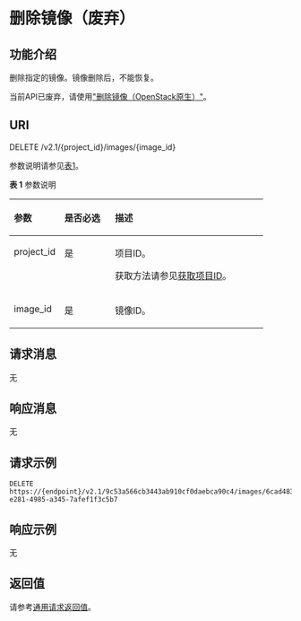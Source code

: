 # 删除镜像（废弃）<a name="ecs_03_0505"></a>

## 功能介绍<a name="zh-cn_topic_0057973130_section46534580"></a>

删除指定的镜像。镜像删除后，不能恢复。

当前API已废弃，请使用["删除镜像（OpenStack原生）"](https://support.huaweicloud.com/api-ims/ims_03_0706.html)。

## URI<a name="zh-cn_topic_0057973130_section16158042"></a>

DELETE /v2.1/\{project\_id\}/images/\{image\_id\}

参数说明请参见[表1](#table148747347424)。

**表 1**  参数说明

<a name="table148747347424"></a>
<table><thead align="left"><tr id="row15874103414424"><th class="cellrowborder" valign="top" width="19.931993199319933%" id="mcps1.2.4.1.1"><p id="p1873643717427"><a name="p1873643717427"></a><a name="p1873643717427"></a>参数</p>
</th>
<th class="cellrowborder" valign="top" width="19.91199119911991%" id="mcps1.2.4.1.2"><p id="p197361637124220"><a name="p197361637124220"></a><a name="p197361637124220"></a>是否必选</p>
</th>
<th class="cellrowborder" valign="top" width="60.15601560156016%" id="mcps1.2.4.1.3"><p id="p273653719421"><a name="p273653719421"></a><a name="p273653719421"></a>描述</p>
</th>
</tr>
</thead>
<tbody><tr id="row168749343427"><td class="cellrowborder" valign="top" width="19.931993199319933%" headers="mcps1.2.4.1.1 "><p id="p16736173717427"><a name="p16736173717427"></a><a name="p16736173717427"></a>project_id</p>
</td>
<td class="cellrowborder" valign="top" width="19.91199119911991%" headers="mcps1.2.4.1.2 "><p id="p173693711421"><a name="p173693711421"></a><a name="p173693711421"></a>是</p>
</td>
<td class="cellrowborder" valign="top" width="60.15601560156016%" headers="mcps1.2.4.1.3 "><p id="p0736137164217"><a name="p0736137164217"></a><a name="p0736137164217"></a>项目ID。</p>
<p id="p6736837194215"><a name="p6736837194215"></a><a name="p6736837194215"></a>获取方法请参见<a href="获取项目ID.md">获取项目ID</a>。</p>
</td>
</tr>
<tr id="row7874434124212"><td class="cellrowborder" valign="top" width="19.931993199319933%" headers="mcps1.2.4.1.1 "><p id="p2736133784215"><a name="p2736133784215"></a><a name="p2736133784215"></a>image_id</p>
</td>
<td class="cellrowborder" valign="top" width="19.91199119911991%" headers="mcps1.2.4.1.2 "><p id="p573613372423"><a name="p573613372423"></a><a name="p573613372423"></a>是</p>
</td>
<td class="cellrowborder" valign="top" width="60.15601560156016%" headers="mcps1.2.4.1.3 "><p id="p1873623794211"><a name="p1873623794211"></a><a name="p1873623794211"></a>镜像ID。</p>
</td>
</tr>
</tbody>
</table>

## 请求消息<a name="zh-cn_topic_0057973130_section35161875"></a>

无

## 响应消息<a name="zh-cn_topic_0057973130_section48021419"></a>

无

## 请求示例<a name="zh-cn_topic_0057973130_section29539590"></a>

```
DELETE https://{endpoint}/v2.1/9c53a566cb3443ab910cf0daebca90c4/images/6cad483b-e281-4985-a345-7afef1f3c5b7
```

## 响应示例<a name="section5751181218241"></a>

无

## 返回值<a name="zh-cn_topic_0057973130_section3564114017426"></a>

请参考[通用请求返回值](通用请求返回值.md)。

